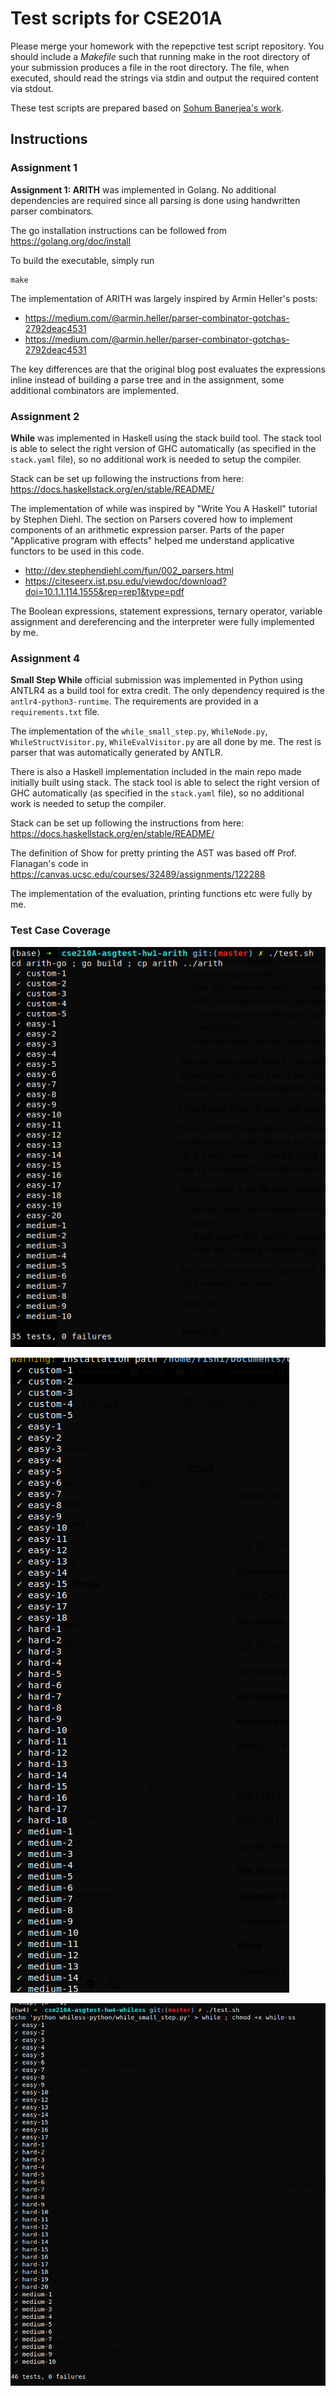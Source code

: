 # Test scripts for CSE201A

Please merge your homework with the repepctive test script repository. You should include a *Makefile* 
such that running make in the root directory of your submission produces a file in the root directory.
The file, when executed, should read the strings via stdin and output the required content via stdout.

These test scripts are prepared based on [Sohum Banerjea's work](https://github.com/SohumB/cse210A-asgtest/tree/master).

## Instructions

### Assignment 1

**Assignment 1: ARITH** was implemented in Golang. No additional dependencies are required since all parsing is done using handwritten parser combinators.

The go installation instructions can be followed from https://golang.org/doc/install

To build the executable, simply run
```
make
```

The implementation of ARITH was largely inspired by Armin Heller's posts:
* https://medium.com/@armin.heller/parser-combinator-gotchas-2792deac4531
* https://medium.com/@armin.heller/parser-combinator-gotchas-2792deac4531

The key differences are that the original blog post evaluates the expressions inline instead of building a parse tree and in the assignment, some additional combinators are implemented.

### Assignment 2
**While** was implemented in Haskell using the stack build tool. The stack tool is able to select the right version of GHC automatically (as specified in the `stack.yaml` file), so no additional work is needed to setup the compiler.

Stack can be set up following the instructions from here: https://docs.haskellstack.org/en/stable/README/

The implementation of while was inspired by "Write You A Haskell" tutorial by Stephen Diehl. The section on Parsers covered how to implement components of an arithmetic expression parser. Parts of the paper "Applicative program with effects" helped me understand applicative functors to be used in this code. 

* http://dev.stephendiehl.com/fun/002_parsers.html
* https://citeseerx.ist.psu.edu/viewdoc/download?doi=10.1.1.114.1555&rep=rep1&type=pdf

The Boolean expressions, statement expressions, ternary operator, variable assignment and dereferencing and the interpreter were fully implemented by me.

### Assignment 4
**Small Step While** official submission was implemented in Python using ANTLR4 as a build tool for extra credit. The only dependency required is the `antlr4-python3-runtime`. The requirements are provided in a `requirements.txt` file.

The implementation of the `while_small_step.py`, `WhileNode.py`, `WhileStructVisitor.py`, `WhileEvalVisitor.py` are all done by me. The rest is parser that was automatically generated by ANTLR.

 There is also a Haskell implementation included in the main repo made initially built using stack. The stack tool is able to select the right version of GHC automatically (as specified in the `stack.yaml` file), so no additional work is needed to setup the compiler.

Stack can be set up following the instructions from here: https://docs.haskellstack.org/en/stable/README/

The definition of Show for pretty printing the AST was based off Prof. Flanagan's code in https://canvas.ucsc.edu/courses/32489/assignments/122288

The implementation of the evaluation, printing functions etc were fully by me.


### Test Case Coverage
![ARITH cases](arith-tests.png)

![WHILE cases](while-tests.png)

![WHILE-SS cases](whiless_python_results.png)